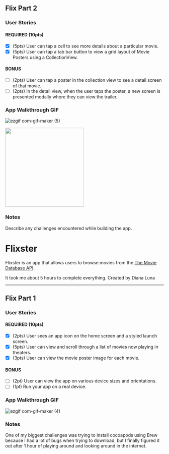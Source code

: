 ## Flix Part 2

### User Stories

#### REQUIRED (10pts)
- [x] (5pts) User can tap a cell to see more details about a particular movie.
- [x] (5pts) User can tap a tab bar button to view a grid layout of Movie Posters using a CollectionView.

#### BONUS
- [ ] (2pts) User can tap a poster in the collection view to see a detail screen of that movie.
- [ ] (2pts) In the detail view, when the user taps the poster, a new screen is presented modally where they can view the trailer.

### App Walkthrough GIF
![ezgif com-gif-maker (5)](https://user-images.githubusercontent.com/72881310/133730130-9a26d238-a305-458f-9182-df6d227b855d.gif)

<img src="" width=250><br>

### Notes
Describe any challenges encountered while building the app.



# Flixster

Flixster is an app that allows users to browse movies from the [The Movie Database API](http://docs.themoviedb.apiary.io/#).

It took me about 5 hours to complete everything.
Created by Diana Luna

---

## Flix Part 1

### User Stories

#### REQUIRED (10pts)
- [x] (2pts) User sees an app icon on the home screen and a styled launch screen.
- [x] (5pts) User can view and scroll through a list of movies now playing in theaters.
- [x] (3pts) User can view the movie poster image for each movie.

#### BONUS
- [ ] (2pt) User can view the app on various device sizes and orientations.
- [ ] (1pt) Run your app on a real device.

### App Walkthrough GIF
![ezgif com-gif-maker (4)](https://user-images.githubusercontent.com/72881310/132897848-7cb4fa97-0c2c-429a-9ec3-aee9ee0f14f5.gif)


### Notes
One of my biggest challenges was trying to install cocoapods using Brew because I had a lot of bugs when trying to download, but I finally figured it out after 1 hour of playing around and looking around in the internet.

